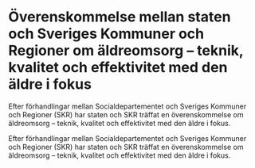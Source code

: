 # Överenskommelse mellan staten och Sveriges Kommuner och Regioner om äldreomsorg – teknik, kvalitet och effektivitet med den äldre i fokus

Efter förhandlingar mellan Socialdepartementet och Sveriges Kommuner och Regioner (SKR) har staten och SKR träffat en överenskommelse om äldreomsorg – teknik, kvalitet och effektivitet med den äldre i fokus.

Efter förhandlingar mellan Socialdepartementet och Sveriges Kommuner och Regioner (SKR) har staten och SKR träffat en överenskommelse om äldreomsorg – teknik, kvalitet och effektivitet med den äldre i fokus.
